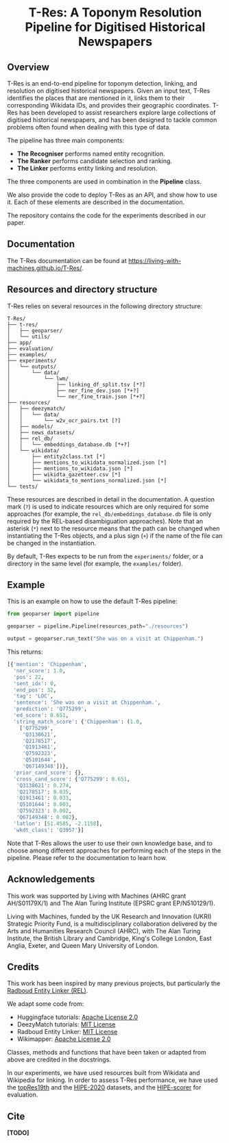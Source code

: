 <div style="text-align: center">
<h1>T-Res: A Toponym Resolution Pipeline for Digitised Historical Newspapers</h1>
</div>

## Overview

T-Res is an end-to-end pipeline for toponym detection, linking, and resolution on digitised historical newspapers. Given an input text, T-Res identifies the places that are mentioned in it, links them to their corresponding Wikidata IDs, and provides their geographic coordinates. T-Res has been developed to assist researchers explore large collections of digitised historical newspapers, and has been designed to tackle common problems often found when dealing with this type of data.

The pipeline has three main components:

* **The Recogniser** performs named entity recognition.
* **The Ranker** performs candidate selection and ranking.
* **The Linker** performs entity linking and resolution.

The three components are used in combination in the **Pipeline** class.

We also provide the code to deploy T-Res as an API, and show how to use it. Each of these elements are described in the documentation.

The repository contains the code for the experiments described in our paper.

## Documentation

The T-Res documentation can be found at https://living-with-machines.github.io/T-Res/.

## Resources and directory structure

T-Res relies on several resources in the following directory structure:

```
T-Res/
├── t-res/
│   ├── geoparser/
│   └── utils/
├── app/
├── evaluation/
├── examples/
├── experiments/
│   └── outputs/
│       └── data/
│           └── lwm/
│               ├── linking_df_split.tsv [*?]
│               ├── ner_fine_dev.json [*+?]
│               └── ner_fine_train.json [*+?]
├── resources/
│   ├── deezymatch/
│   │   └── data/
│   │       └── w2v_ocr_pairs.txt [?]
│   ├── models/
│   ├── news_datasets/
│   ├── rel_db/
│   │   └── embeddings_database.db [*+?]
│   └── wikidata/
│       ├── entity2class.txt [*]
│       ├── mentions_to_wikidata_normalized.json [*]
│       ├── mentions_to_wikidata.json [*]
│       ├── wikidta_gazetteer.csv [*]
│       └── wikidata_to_mentions_normalized.json [*]
└── tests/
```

These resources are described in detail in the documentation. A question mark (`?`) is used to indicate resources which are only required for some approaches (for example, the `rel_db/embeddings_database.db` file is only required by the REL-based disambiguation approaches). Note that an asterisk (`*`) next to the resource means that the path can be changed when instantiating the T-Res objects, and a plus sign (`+`) if the name of the file can be changed in the instantiation.

By default, T-Res expects to be run from the `experiments/` folder, or a directory in the same level (for example, the `examples/` folder).

## Example

This is an example on how to use the default T-Res pipeline:

```python
from geoparser import pipeline

geoparser = pipeline.Pipeline(resources_path="./resources")

output = geoparser.run_text("She was on a visit at Chippenham.")
```

This returns:

```python
[{'mention': 'Chippenham',
  'ner_score': 1.0,
  'pos': 22,
  'sent_idx': 0,
  'end_pos': 32,
  'tag': 'LOC',
  'sentence': 'She was on a visit at Chippenham.',
  'prediction': 'Q775299',
  'ed_score': 0.651,
  'string_match_score': {'Chippenham': (1.0,
    ['Q775299',
     'Q3138621',
     'Q2178517',
     'Q1913461',
     'Q7592323',
     'Q5101644',
     'Q67149348'])},
  'prior_cand_score': {},
  'cross_cand_score': {'Q775299': 0.651,
   'Q3138621': 0.274,
   'Q2178517': 0.035,
   'Q1913461': 0.033,
   'Q5101644': 0.003,
   'Q7592323': 0.002,
   'Q67149348': 0.002},
  'latlon': [51.4585, -2.1158],
  'wkdt_class': 'Q3957'}]
```

Note that T-Res allows the user to use their own knowledge base, and to choose among different approaches for performing each of the steps in the pipeline. Please refer to the documentation to learn how.

## Acknowledgements

This work was supported by Living with Machines (AHRC grant AH/S01179X/1) and The Alan Turing Institute (EPSRC grant EP/N510129/1).

Living with Machines, funded by the UK Research and Innovation (UKRI) Strategic Priority Fund, is a multidisciplinary collaboration delivered by the Arts and Humanities Research Council (AHRC), with The Alan Turing Institute, the British Library and Cambridge, King's College London, East Anglia, Exeter, and Queen Mary University of London.

## Credits

This work has been inspired by many previous projects, but particularly the [Radboud Entity Linker (REL)](https://github.com/informagi/REL).

We adapt some code from:
* Huggingface tutorials: [Apache License 2.0](https://github.com/huggingface/notebooks/blob/main/LICENSE)
* DeezyMatch tutorials: [MIT License](https://github.com/Living-with-machines/DeezyMatch/blob/master/LICENSE)
* Radboud Entity Linker: [MIT License](https://github.com/informagi/REL/blob/main/LICENSE)
* Wikimapper: [Apache License 2.0](https://github.com/jcklie/wikimapper/blob/master/LICENSE)

Classes, methods and functions that have been taken or adapted from above are credited in the docstrings.

In our experiments, we have used resources built from Wikidata and Wikipedia for linking. In order to assess T-Res performance, we have used the [topRes19th](https://doi.org/10.23636/r7d4-kw08) and the [HIPE-2020](https://impresso.github.io/CLEF-HIPE-2020/datasets.html) datasets, and the [HIPE-scorer](https://github.com/hipe-eval/HIPE-scorer/blob/master/LICENSE) for evaluation.

## Cite

**[TODO]**
